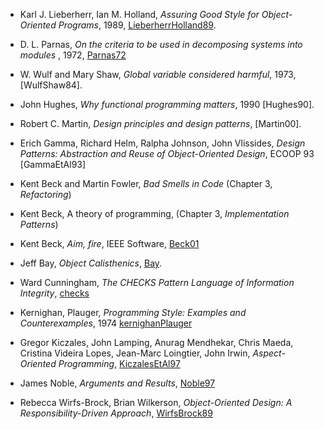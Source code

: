 
  - Karl J. Lieberherr, Ian M. Holland, _Assuring Good Style for
    Object-Oriented Programs_, 1989, [LieberherrHolland89].

  - D. L. Parnas, _On the criteria to be used in decomposing systems
    into modules_ , 1972, [Parnas72]

  - W. Wulf and Mary Shaw, _Global variable considered harmful_, 1973,
    [WulfShaw84]. 

  - John Hughes, _Why functional programming matters_, 1990 [Hughes90].

  - Robert C. Martin, _Design principles and design patterns_, [Martin00].

  - Erich Gamma, Richard Helm, Ralpha Johnson, John Vlissides, _Design
    Patterns: Abstraction and Reuse of Object-Oriented Design_, ECOOP
    93 [GammaEtAl93]

  - Kent Beck and Martin Fowler, _Bad Smells in Code_ (Chapter 3, _Refactoring_)

  - Kent Beck, A theory of programming, (Chapter 3, _Implementation Patterns_)

  - Kent Beck, _Aim, fire_, IEEE Software, [Beck01]

  - Jeff Bay, _Object Calisthenics_, [Bay].

  - Ward Cunningham, _The CHECKS Pattern Language of Information Integrity_, [checks]

  - Kernighan, Plauger, _Programming Style: Examples and Counterexamples_, 1974 [kernighanPlauger]

  - Gregor Kiczales, John Lamping, Anurag Mendhekar, Chris Maeda, Cristina Videira Lopes, Jean-Marc Loingtier, John Irwin, _Aspect-Oriented Programming_, [KiczalesEtAl97]

  - James Noble, _Arguments and Results_, [Noble97]

  - Rebecca Wirfs-Brock, Brian Wilkerson, _Object-Oriented Design: A
    Responsibility-Driven Approach_,  [WirfsBrock89]

[Bay]: http://www.cs.helsinki.fi/u/luontola/tdd-2009/ext/ObjectCalisthenics.pdf
[WirfsBrock89]: http://www.znu.ac.ir/members/afsharchim/lectures/Responsibility-Driven%20Design.pdf
[Beck01]: http://caminotics.ort.edu.uy/innovaportal/file/2032/1/aimfire.pdf
[Noble97]: http://www.laputan.org/pub/patterns/noble/noble.pdf
[checks]: http://c2.com/ppr/checks.html
[kernighanPlauger]: http://www.iai.uni-bonn.de/~manthey/SS06/Quellen/KP74.pdf
[RittelWebber84]: http://www.uctc.net/mwebber/Rittel+Webber+Dilemmas+General_Theory_of_Planning.pdf
[BaldwinClark06]: http://homepages.cwi.nl/~storm/teaching/reader/BaldwinClark06.pdf
[Simon62]: http://ecoplexity.org/files/uploads/Simon.pdf
[Spolsky02]: http://www.joelonsoftware.com/articles/LeakyAbstractions.html
[Martin96]: http://jonah.cs.elon.edu/sduvall2/courses/csc420/2012fall/readings/OpenClosed.pdf

[Ungar91]: http://cs.au.dk/~hosc/local/LaSC-4-3-pp223-242.pdf
[Gabriel08]: http://www.dreamsongs.com/Files/DesignedAsDesigner.pdf
[Noble97]: http://www.laputan.org/pub/patterns/noble/noble.pdf
[Parnas72]: http://dx.doi.org/10.1145/361598.361623
[Hughes89]: http://www.cse.chalmers.se/~rjmh/Papers/whyfp.pdf
[Dijkstra65]: http://dx.doi.org/10.1145%2F363095.363143
[Dijkstra65ewd]: http://www.cs.utexas.edu/users/EWD/ewd01xx/EWD196.PDF
[JohnsonFoote88]: http://www.laputan.org/drc.html
[WirfsBrock]: http://www.wirfs-brock.com/PDFs/How%20Designs%20Differ.pdf
[FooteYoder99]: http://www.laputan.org/pub/foote/mud.pdf
[Steimann06]: http://doi.acm.org/10.1145/1167473.1167514
[NobleBiddle02]: http://www.mcs.vuw.ac.nz/comp/Publications/archive/CS-TR-02/CS-TR-02-9.pdf
[Cook09]:    http://homepages.cwi.nl/~storm/teaching/reader/Cook09.pdf
[Norvig96]:  http://norvig.com/design-patterns/
[Biggerstaff94]: http://homepages.cwi.nl/~storm/teaching/reader/Biggerstaff94.pdf
[PeytonJones07]: http://homepages.cwi.nl/~storm/teaching/reader/PeytonJones07.pdf
[CantrillBonwick08]: http://homepages.cwi.nl/~storm/teaching/reader/CantrillBonwick08.pdf
[Fowler05]: http://homepages.cwi.nl/~storm/teaching/reader/Fowler05.pdf
[HannemannKiczales02]: http://homepages.cwi.nl/~storm/teaching/reader/HannemannKiczales02.pdf
[MernikEtAl05]: http://homepages.cwi.nl/~storm/teaching/reader/MernikEtAl05.pdf
[BentleyEtAl86]: http://homepages.cwi.nl/~storm/teaching/reader/BentleyEtAl86.pdf
[Fowler07]: http://homepages.cwi.nl/~storm/teaching/reader/Fowler07.pdf
[Knuth84]: http://homepages.cwi.nl/~storm/teaching/reader/Knuth84.pdf
[LieberherrHolland89]: http://homepages.cwi.nl/~storm/teaching/reader/LieberherrHolland89.pdf
[Dijkstra68]: http://homepages.cwi.nl/~storm/teaching/reader/Dijkstra68.pdf
[Lieberman86]: http://homepages.cwi.nl/~storm/teaching/reader/Lieberman86.pdf
[Knuth74]: http://homepages.cwi.nl/~storm/teaching/reader/Knuth74.pdf
[KiczalesEtAl97]: http://homepages.cwi.nl/~storm/teaching/reader/KiczalesEtAl97.pdf
[Meyer92]: http://homepages.cwi.nl/~storm/teaching/reader/Meyer92.pdf
[NobleFoote02]: http://homepages.cwi.nl/~storm/teaching/reader/NobleFoote02.pdf
[JezequelMeyer97]: http://homepages.cwi.nl/~storm/teaching/reader/JezequelMeyer97.pdf
[FilmanFriedman00]: http://homepages.cwi.nl/~storm/teaching/reader/FilmanFriedman00.pdf
[CascavalEtAl08]: http://homepages.cwi.nl/~storm/teaching/reader/CascavalEtAl08.pdf
[Neighbors89]: http://homepages.cwi.nl/~storm/teaching/reader/Neighbors89.pdf
[Liskov87]: http://dx.doi.org/10.1145/62139.62141


